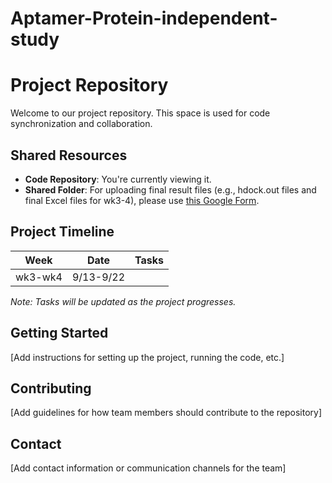 # Aptamer-Protein-independent-study

# Project Repository

Welcome to our project repository. This space is used for code synchronization and collaboration.

## Shared Resources

- **Code Repository**: You're currently viewing it.
- **Shared Folder**: For uploading final result files (e.g., hdock.out files and final Excel files for wk3-4), please use [this Google Form](https://docs.google.com/forms/d/e/1FAIpQLSfFbKa1EJXjUej9CEFCLFRBD9JPUyrNlawCveFGuFYYlzbN3g/viewform).

## Project Timeline

| Week | Date | Tasks |
|------|------|-------|
| wk3-wk4 | 9/13-9/22 | |

*Note: Tasks will be updated as the project progresses.*

## Getting Started

[Add instructions for setting up the project, running the code, etc.]

## Contributing

[Add guidelines for how team members should contribute to the repository]

## Contact

[Add contact information or communication channels for the team]
